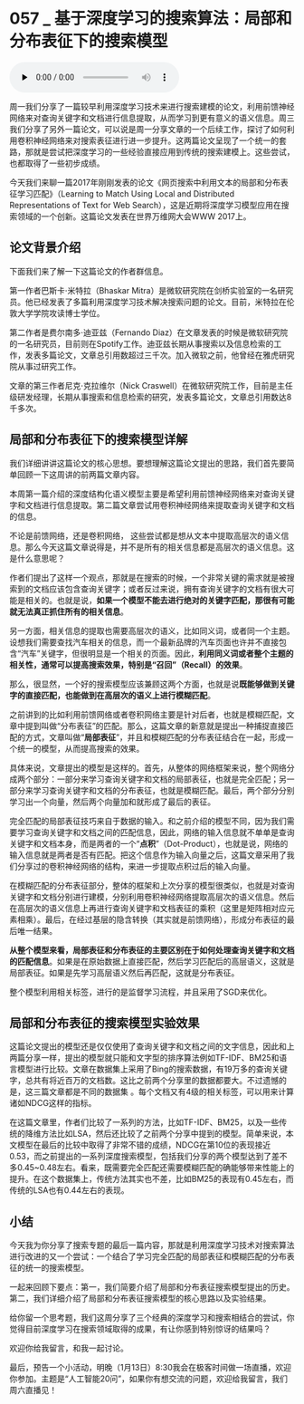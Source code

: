 # 057 _ 基于深度学习的搜索算法：局部和分布表征下的搜索模型

<audio id="audio" title="057 | 基于深度学习的搜索算法：局部和分布表征下的搜索模型" controls="" preload="none"><source id="mp3" src="https://static001.geekbang.org/resource/audio/be/05/be7fcd68063a96bcce0094b38ca84c05.mp3"></audio>

周一我们分享了一篇较早利用深度学习技术来进行搜索建模的论文，利用前馈神经网络来对查询关键字和文档进行信息提取，从而学习到更有意义的语义信息。周三我们分享了另外一篇论文，可以说是周一分享文章的一个后续工作，探讨了如何利用卷积神经网络来对搜索表征进行进一步提升。这两篇论文呈现了一个统一的套路，那就是尝试把深度学习的一些经验直接应用到传统的搜索建模上。这些尝试，也都取得了一些初步成绩。

今天我们来聊一篇2017年刚刚发表的论文《网页搜索中利用文本的局部和分布表征学习匹配》（Learning to Match Using Local and Distributed Representations of Text for Web Search），这是近期将深度学习模型应用在搜索领域的一个创新。这篇论文发表在世界万维网大会WWW 2017上。

## 论文背景介绍

下面我们来了解一下这篇论文的作者群信息。

第一作者巴斯卡⋅米特拉（Bhaskar Mitra）是微软研究院在剑桥实验室的一名研究员。他已经发表了多篇利用深度学习技术解决搜索问题的论文。目前，米特拉在伦敦大学学院攻读博士学位。

第二作者是费尔南多⋅迪亚兹（Fernando Diaz）在文章发表的时候是微软研究院的一名研究员，目前则在Spotify工作。迪亚兹长期从事搜索以及信息检索的工作，发表多篇论文，文章总引用数超过三千次。加入微软之前，他曾经在雅虎研究院从事过研究工作。

文章的第三作者尼克⋅克拉维尔（Nick Craswell）在微软研究院工作，目前是主任级研发经理，长期从事搜索和信息检索的研究，发表多篇论文，文章总引用数达8千多次。

## 局部和分布表征下的搜索模型详解

我们详细讲讲这篇论文的核心思想。要想理解这篇论文提出的思路，我们首先要简单回顾一下这周讲的前两篇文章内容。

本周第一篇介绍的深度结构化语义模型主要是希望利用前馈神经网络来对查询关键字和文档进行信息提取。第二篇文章尝试用卷积神经网络来提取查询关键字和文档的信息。

不论是前馈网络，还是卷积网络， 这些尝试都是想从文本中提取高层次的语义信息。那么今天这篇文章说得是，并不是所有的相关信息都是高层次的语义信息。这是什么意思呢？

作者们提出了这样一个观点，那就是在搜索的时候，一个非常关键的需求就是被搜索到的文档应该包含查询关键字；或者反过来说，拥有查询关键字的文档有很大可能是相关的。也就是说，**如果一个模型不能去进行绝对的关键字匹配，那很有可能就无法真正抓住所有的相关信息**。

另一方面，相关信息的提取也需要高层次的语义，比如同义词，或者同一个主题。设想我们需要查找汽车相关的信息，而一个最新品牌的汽车页面也许并不直接包含“汽车”关键字，但很明显是一个相关的页面。因此，**利用同义词或者整个主题的相关性，通常可以提高搜索效果，特别是“召回”（Recall）的效果**。

那么，很显然，一个好的搜索模型应该兼顾这两个方面，也就是说**既能够做到关键字的直接匹配，也能做到在高层次的语义上进行模糊匹配**。

之前讲到的比如利用前馈网络或者卷积网络主要是针对后者，也就是模糊匹配，文章中提到叫做“分布表征”的匹配。那么，这篇文章的新意就是提出一种捕捉直接匹配的方式，文章叫做“**局部表征**”，并且和模糊匹配的分布表征结合在一起，形成一个统一的模型，从而提高搜索的效果。

具体来说，文章提出的模型是这样的。首先，从整体的网络框架来说，整个网络分成两个部分：一部分来学习查询关键字和文档的局部表征，也就是完全匹配；另一部分来学习查询关键字和文档的分布表征，也就是模糊匹配。最后，两个部分分别学习出一个向量，然后两个向量加和就形成了最后的表征。

完全匹配的局部表征技巧来自于数据的输入。和之前介绍的模型不同，因为我们需要学习查询关键字和文档之间的匹配信息，因此，网络的输入信息就不单单是查询关键字和文档本身，而是两者的一个“**点积**”（Dot-Product），也就是说，网络的输入信息就是两者是否有匹配。把这个信息作为输入向量之后，这篇文章采用了我们分享过的卷积神经网络的结构，来进一步提取点积过后的输入向量。

在模糊匹配的分布表征部分，整体的框架和上次分享的模型很类似，也就是对查询关键字和文档分别进行建模，分别利用卷积神经网络提取高层次的语义信息。然后在高层次的语义信息上再进行查询关键字和文档表征的乘积（这里是矩阵相对应元素相乘）。最后，在经过基层的隐含转换（其实就是前馈网络），形成分布表征的最后唯一结果。

**从整个模型来看，局部表征和分布表征的主要区别在于如何处理查询关键字和文档的匹配信息**。如果是在原始数据上直接匹配，然后学习匹配后的高层语义，这就是局部表征。如果是先学习高层语义然后再匹配，这就是分布表征。

整个模型利用相关标签，进行的是监督学习流程，并且采用了SGD来优化。

## 局部和分布表征的搜索模型实验效果

这篇论文提出的模型还是仅仅使用了查询关键字和文档之间的文字信息，因此和上两篇分享一样，提出的模型就只能和文字型的排序算法例如TF-IDF、BM25和语言模型进行比较。文章在数据集上采用了Bing的搜索数据，有19万多的查询关键字，总共有将近百万的文档数。这比之前两个分享里的数据都要大。不过遗憾的是，这三篇文章都是不同的数据集 。每个文档又有4级的相关标签，可以用来计算诸如NDCG这样的指标。

在这篇文章里，作者们比较了一系列的方法，比如TF-IDF、BM25，以及一些传统的降维方法比如LSA，然后还比较了之前两个分享中提到的模型。简单来说，本文模型在最后的比较中取得了非常不错的成绩，NDCG在第10位的表现接近0.53，而之前提出的一系列深度搜索模型，包括我们分享的两个模型达到了差不多0.45~0.48左右。看来，既需要完全匹配还需要模糊匹配的确能够带来性能上的提升。在这个数据集上，传统方法其实也不差，比如BM25的表现有0.45左右，而传统的LSA也有0.44左右的表现。

## 小结

今天我为你分享了搜索专题的最后一篇内容，那就是利用深度学习技术对搜索算法进行改进的又一个尝试：一个结合了学习完全匹配的局部表征和模糊匹配的分布表征的统一的搜索模型。

一起来回顾下要点：第一，我们简要介绍了局部和分布表征搜索模型提出的历史。第二，我们详细介绍了局部和分布表征搜索模型的核心思路以及实验结果。

给你留一个思考题，我们这周分享了三个经典的深度学习和搜索相结合的尝试，你觉得目前深度学习在搜索领域取得的成果，有让你感到特别惊讶的结果吗？

欢迎你给我留言，和我一起讨论。

最后，预告一个小活动，明晚（1月13日）8:30我会在极客时间做一场直播，欢迎你参加。主题是“人工智能20问”，如果你有想交流的问题，欢迎给我留言，我们周六直播见！

<img src="https://static001.geekbang.org/resource/image/03/a4/036075efeb9f168a768b32cd178ce9a4.jpg" alt="" />


